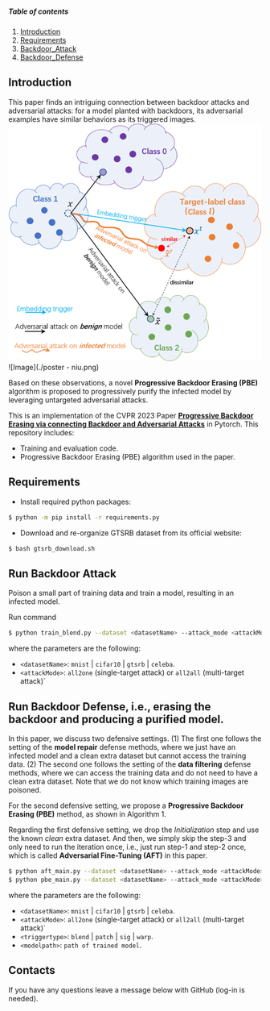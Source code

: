 ##### Table of contents
1. [Introduction](#Introduction)
2. [Requirements](#Requirements)
3. [Backdoor_Attack](#Backdoor_Attack)
4. [Backdoor_Defense](#Backdoor_Defense)


## Introduction


This paper finds an intriguing connection between backdoor attacks and adversarial attacks: for a model planted with backdoors,
its adversarial examples have similar behaviors as its triggered images. 
![Image](backdoor_feat_ill.png)
![Image](./poster - niu.png)

Based on these observations, a novel **Progressive Backdoor Erasing (PBE)** algorithm is proposed to
progressively purify the infected model by leveraging untargeted adversarial attacks.

This is an implementation of the CVPR 2023 Paper **[Progressive Backdoor Erasing via connecting Backdoor and Adversarial Attacks](https://arxiv.org/abs/2202.06312)** in Pytorch. This repository includes:
- Training and evaluation code.
- Progressive Backdoor Erasing (PBE) algorithm used in the paper.


## Requirements
- Install required python packages:
```bash
$ python -m pip install -r requirements.py
```

- Download and re-organize GTSRB dataset from its official website:
```bash
$ bash gtsrb_download.sh
```

## Run Backdoor Attack
Poison a small part of training data and train a model, resulting in an infected model.

Run command 
```bash
$ python train_blend.py --dataset <datasetName> --attack_mode <attackMode>
```
where the parameters are the following:
- `<datasetName>`: `mnist` | `cifar10` | `gtsrb` | `celeba`.
- `<attackMode>`: `all2one` (single-target attack) or `all2all` (multi-target attack)`


## Run Backdoor Defense, i.e., erasing the backdoor and producing a purified model.
In this paper, we discuss two defensive settings. (1) The first one follows the setting of the **model repair** defense methods, where we just have an infected model and a clean extra dataset but cannot access the training data. (2) The second one follows the setting of the **data filtering** defense methods, where we can access the training data and do not need to have a clean extra dataset. Note that we do not know which training images are poisoned. 

For the second defensive setting, we propose a **Progressive Backdoor Erasing (PBE)** method, as shown in Algorithm 1. 

Regarding the first defensive setting, we drop the *Initialization* step and use the known *clean* extra dataset. And then, we simply skip the step-3 and only need to run the iteration once, i.e., just run step-1 and step-2 once, which is called **Adversarial Fine-Tuning (AFT)** in this paper.

```bash
$ python aft_main.py --dataset <datasetName> --attack_mode <attackMode> --trigger_type <triggertype> --model_path <modelpath> (with clean data)
$ python pbe_main.py --dataset <datasetName> --attack_mode <attackMode> --trigger_type <triggertype> --model_path <modelpath> (without clean data)
```
where the parameters are the following:
- `<datasetName>`: `mnist` | `cifar10` | `gtsrb` | `celeba`.
- `<attackMode>`: `all2one` (single-target attack) or `all2all` (multi-target attack)`
- `<triggertype>`: `blend` | `patch` | `sig` | `warp`.
- `<modelpath>`: `path of trained model`.


## Contacts

If you have any questions leave a message below with GitHub (log-in is needed).


